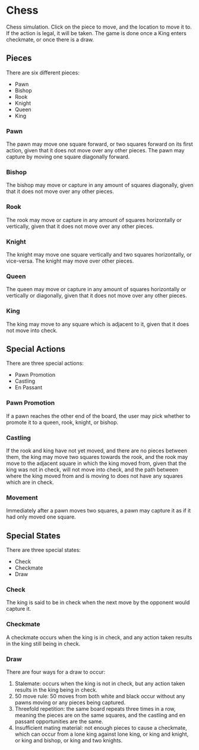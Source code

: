 # Chess
Chess simulation. Click on the piece to move, and the location to move it to. If the action is legal, it will be taken. The game is done once a King enters checkmate, or once there is a draw.


## Pieces
There are six different pieces:
* Pawn
* Bishop
* Rook
* Knight
* Queen
* King

### Pawn
The pawn may move one square forward, or two squares forward on its first action, given that it does not move over any other pieces. The pawn may capture by moving one square diagonally forward.

### Bishop
The bishop may move or capture in any amount of squares diagonally, given that it does not move over any other pieces.

### Rook
The rook may move or capture in any amount of squares horizontally or vertically, given that it does not move over any other pieces.

### Knight
The knight may move one square vertically and two squares horizontally, or vice-versa. The knight may move over other pieces.

### Queen
The queen may move or capture in any amount of squares horizontally or vertically or diagonally, given that it does not move over any other pieces.

### King
The king may move to any square which is adjacent to it, given that it does not move into check.

## Special Actions
There are three special actions:
* Pawn Promotion
* Castling
* En Passant

### Pawn Promotion
If a pawn reaches the other end of the board, the user may pick whether to promote it to a queen, rook, knight, or bishop.

### Castling
If the rook and king have not yet moved, and there are no pieces between them, the king may move two squares towards the rook, and the rook may move to the adjacent square in which the king moved from, given that the king was not in check, will not move into check, and the path between where the king moved from and is moving to does not have any squares which are in check.

### Movement
Immediately after a pawn moves two squares, a pawn may capture it as if it had only moved one square.

## Special States
There are three special states:
* Check
* Checkmate
* Draw

### Check
The king is said to be in check when the next move by the opponent would capture it.

### Checkmate
A checkmate occurs when the king is in check, and any action taken results in the king still being in check.

### Draw
There are four ways for a draw to occur:
1. Stalemate: occurs when the king is not in check, but any action taken results in the king being in check.
2. 50 move rule: 50 moves from both white and black occur without any pawns moving or any pieces being captured.
3. Threefold repetition: the same board repeats three times in a row, meaning the pieces are on the same squares, and the castling and en passant opportunities are the same.
4. Insufficient mating material: not enough pieces to cause a checkmate, which can occur from a lone king against lone king, or king and knight, or king and bishop, or king and two knights.

